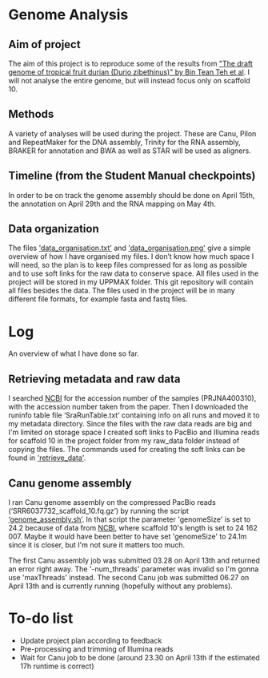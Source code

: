 # Genome Analysis

## Aim of project
The aim of this project is to reproduce some of the results from ["The draft genome of tropical fruit durian (Durio zibethinus)" by Bin Tean Teh et al](https://www.nature.com/articles/ng.3972/). I will not analyse the entire genome, but will instead focus only on scaffold 10.

## Methods
A variety of analyses will be used during the project. These are Canu, Pilon and RepeatMaker for the DNA assembly, Trinity for the RNA assembly, BRAKER for annotation and BWA as well as STAR will be used as aligners.

## Timeline (from the Student Manual checkpoints)
In order to be on track the genome assembly should be done on April 15th, the annotation on April 29th and the RNA mapping on May 4th.

## Data organization
The files ['data_organisation.txt'](data_organisation.txt) and ['data_organisation.png'](data_organisation.png) give a simple overview of how I have organised my files.
I don’t know how much space I will need, so the plan is to keep files compressed for as long as possible and to use soft links for the raw data to conserve space. All files used in the project will be stored in my UPPMAX folder. This git repository will contain all files besides the data. The files used in the project will be in many different file formats, for example fasta and fastq files.

# Log
An overview of what I have done so far.

## Retrieving metadata and raw data
I searched [NCBI](https://www.ncbi.nlm.nih.gov/sra) for the accession number of the samples (PRJNA400310), with the accession number taken from the paper. Then I downloaded the runinfo table file ‘SraRunTable.txt’ containing info on all runs and moved it to my metadata directory.
Since the files with the raw data reads are big and I'm limited on storage space I created soft links to PacBio and Illumina reads for scaffold 10 in the project folder from my raw_data folder instead of copying the files. The commands used for creating the soft links can be found in ['retrieve_data'](code/retrieve_data). 

## Canu genome assembly
I ran Canu genome assembly on the compressed PacBio reads (‘SRR6037732_scaffold_10.fq.gz’) by running the script [‘genome_assembly.sh’](code/genome_assembly.sh). In that script the parameter 'genomeSize' is set to 24.2 because of data from [NCBI](https://www.ncbi.nlm.nih.gov/Traces/wgs/NSDW01?display=contigs), where scaffold 10's length is set to 24 162 007. Maybe it would have been better to have set 'genomeSize' to 24.1m since it is closer, but I'm not sure it matters too much.

The first Canu assembly job was submitted 03.28 on April 13th and returned an error right away. The '-num_threads' parameter was invalid so I'm gonna use 'maxThreads' instead.
The second Canu job was submitted 06.27 on April 13th and is currently running (hopefully without any problems).

# To-do list
* Update project plan according to feedback
* Pre-processing and trimming of Illumina reads
* Wait for Canu job to be done (around 23.30 on April 13th if the estimated 17h runtime is correct)




